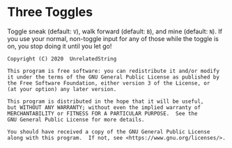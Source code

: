 # Three Toggles

Toggle sneak (default: `V`), walk forward (default: `B`), and mine (default: `N`). If you use your normal, non-toggle input for any of those while the toggle is on, you stop doing it until you let go!

    Copyright (C) 2020  UnrelatedString

    This program is free software: you can redistribute it and/or modify
    it under the terms of the GNU General Public License as published by
    the Free Software Foundation, either version 3 of the License, or
    (at your option) any later version.

    This program is distributed in the hope that it will be useful,
    but WITHOUT ANY WARRANTY; without even the implied warranty of
    MERCHANTABILITY or FITNESS FOR A PARTICULAR PURPOSE.  See the
    GNU General Public License for more details.

    You should have received a copy of the GNU General Public License
    along with this program.  If not, see <https://www.gnu.org/licenses/>.
